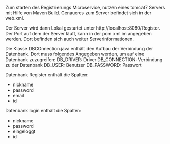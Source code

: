 Zum starten des Registrierungs Microservice, nutzen eines tomcat7 Servers mit Hilfe von Maven Build.
Genaueres zum Server befindet sich in der web.xml.

Der Server wird dann Lokal gestartet unter http://localhost:8080/Register.
Der Port auf dem der Server läuft, kann in der pom.xml im <build> angegeben werden.
Dort befinden sich auch weiter Serverinformationen.
  
Die Klasse DBCOnnection.java enthält den Aufbau der Verbindung der Datenbank. 
Dort muss folgendes Angegeben werden, um auf eine Datenbank zuzugreifen:
   DB_DRIVER: Driver
   DB_CONNECTION: Verbindung zu der Datenbank
   DB_USER: Benutzer
   DB_PASSWORD: Passwort
   
Datenbank Register enthält die Spalten:
  - nickname
  - password
  - email 
  - id
  
  Datenbank login enthält die Spalten:
  - nickname
  - password
  - eingeloggt
  - id
  
